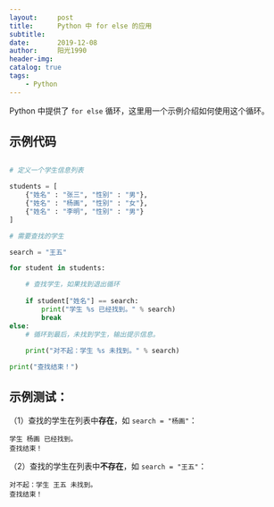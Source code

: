 ```yaml
---
layout:     post
title:      Python 中 for else 的应用
subtitle:   
date:       2019-12-08
author:     阳光1990
header-img: 
catalog: true
tags:
    - Python
---
```


Python 中提供了 `for else` 循环，这里用一个示例介绍如何使用这个循环。

## 示例代码

```python

# 定义一个学生信息列表

students = [
    {"姓名" : "张三", "性别" : "男"},
    {"姓名" : "杨画", "性别" : "女"},
    {"姓名" : "李明", "性别" : "男"}
]

# 需要查找的学生

search = "王五"

for student in students:

    # 查找学生，如果找到退出循环
    
    if student["姓名"] == search:
        print("学生 %s 已经找到。" % search)
        break
else:
    # 循环到最后，未找到学生，输出提示信息。
    
    print("对不起：学生 %s 未找到。" % search)

print("查找结束！")

```

## 示例测试：

（1）查找的学生在列表中**存在**，如 `search = "杨画"`：

```
学生 杨画 已经找到。
查找结束！
```

（2）查找的学生在列表中**不存在**，如 `search = "王五"`：
```
对不起：学生 王五 未找到。
查找结束！
```
